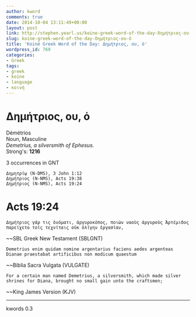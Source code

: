 ```yaml
---
author: kword
comments: true
date: 2014-10-04 13:11:49+00:00
layout: post
link: http://stephen.yearl.us/koine-greek-word-of-the-day-δημήτριος-ου-ὁ/
slug: koine-greek-word-of-the-day-δημήτριος-ου-ὁ
title: 'Koinē Greek Word of the Day: Δημήτριος, ου, ὁ'
wordpress_id: 769
categories:
- Greek
tags:
- greek
- koine
- language
- κοινή
---
```


# Δημήτριος, ου, ὁ

Démétrios  
Noun, Masculine  
*Demetrius, a silversmith of Ephesus.*  
Strong's: **1216**

3 occurrences in GNT

```text
Δημητρίῳ (N-DMS), 3 John 1:12
Δημήτριος (N-NMS), Acts 19:38
Δημήτριος (N-NMS), Acts 19:24
```

# Acts 19:24

```text
Δημήτριος γάρ τις ὀνόματι, ἀργυροκόπος, ποιῶν ναοὺς ἀργυροῦς Ἀρτέμιδος παρείχετο τοῖς τεχνίταις οὐκ ὀλίγην ἐργασίαν,
```
~~SBL Greek New Testament (SBLGNT)

```text
Demetrius enim quidam nomine argentarius faciens aedes argenteas Dianae praestabat artificibus non modicum quaestum
```
~~Biblia Sacra Vulgata (VULGATE)

```text
For a certain man named Demetrius, a silversmith, which made silver shrines for Diana, brought no small gain unto the craftsmen;
```
~~King James Version (KJV)

* * *
kwords 0.3
